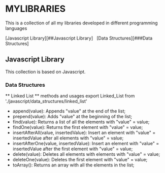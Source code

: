 # MYLIBRARIES 
This is a collection of all my libraries developed in different programming languages

[Javascript Library][##Javascript Library]
&nbsp;&nbsp;[Data Structures][###Data Structures]

## Javascript Library
This collection is based on Javascript.

### Data Structures
** Linked List **
methods and usages
    export Linked_List from './javascript/data_structures/linked_list'

- append(value): Appends "value" at the end of the list;
- prepend(value): Adds "value" at the beginning of the list;
- find(value): Returns a list of all the elements with "value" = value;
- findOne(value): Returns the first element with "value" = value;
- insertAfterAll(value, insertedValue): Insert an element with "value" = insertedValue after all elements with "value" = value;
- insertAfterOne(value, insertedValue): Insert an element with "value" = insertedValue after the first element with "value" = value;
- delete(value): Deletes all elements with elements with "value" = value;
- deleteOne(value): Deletes the first element with "value" = value;
- toArray(): Returns an array with all the elements in the list;